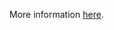 More information [here](https://docs.prismacloud.io/en/enterprise-edition/policy-reference/google-cloud-policies/google-cloud-general-policies/ensure-gcp-datafusion-has-stack-driver-logging-enabled).
